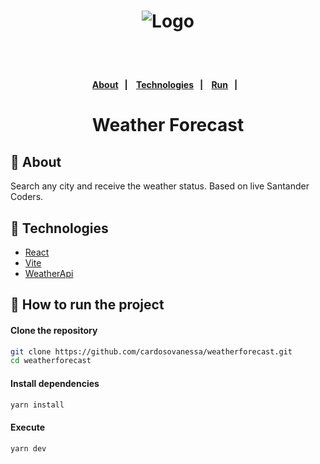 <h1 align="center"> 

![Logo](http://archive.krakow2016.com/media/cache/resolve/filemanager_original/images/7147/xNEWS_PHOTO_weather.png.pagespeed.ic.yxXAdjDqKn.webp) </h1>

<h4 align="center">
    <br><br>
    <p align="center">
      <a href="#-about">About</a>&nbsp;&nbsp;&nbsp;|&nbsp;&nbsp;&nbsp;
      <a href="#-technologies">Technologies</a>&nbsp;&nbsp;&nbsp;|&nbsp;&nbsp;&nbsp;
      <a href="#-how-to-run-the-project">Run</a>&nbsp;&nbsp;&nbsp;|&nbsp;&nbsp;&nbsp;
  </p>
</h4>

<h1 align="center">Weather Forecast</h1>


## 🔖 About

Search any city and receive the weather status. Based on live Santander Coders.

## 🚀 Technologies

- [React](https://pt-br.reactjs.org/)
- [Vite](https://vitejs.dev/)
- [WeatherApi](https://github.com/robertoduessmann/weather-api/)

## 🏁 How to run the project

#### Clone the repository

```bash
git clone https://github.com/cardosovanessa/weatherforecast.git
cd weatherforecast
```

#### Install dependencies

```bash
yarn install
```
#### Execute 

```bash
yarn dev
```
